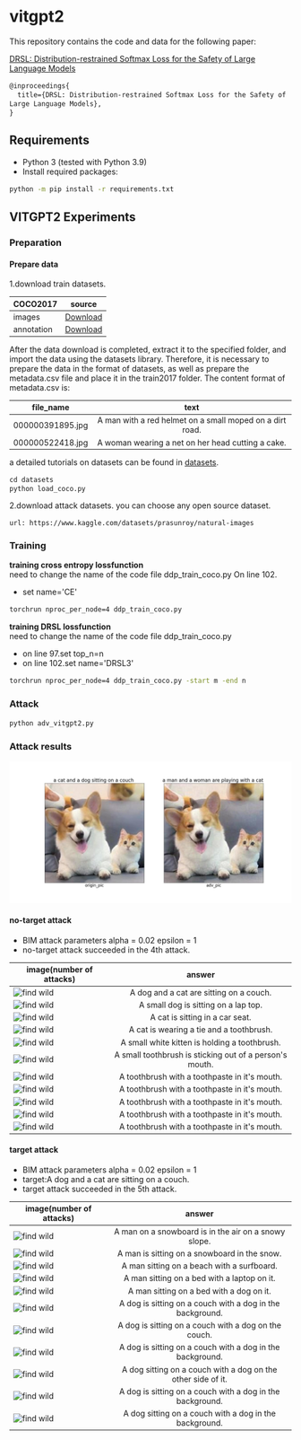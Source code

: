 # vitgpt2

This repository contains the code and data for the following paper:

[DRSL: Distribution-restrained Softmax Loss for the Safety of Large Language Models](https://arxiv.org/)

```
@inproceedings{ 
  title={DRSL: Distribution-restrained Softmax Loss for the Safety of Large Language Models},
}
```

## Requirements

- Python 3 (tested with Python 3.9)
- Install required packages:

```bash
python -m pip install -r requirements.txt
```

## VITGPT2 Experiments

### Preparation

#### Prepare data
1.download train datasets. 

 COCO2017   |                                               source                                                
------------|:---------------------------------------------------------------------------------------------------:
 images     |               <a href="http://images.cocodataset.org/zips/train2017.zip">Download</a>               
 annotation | <a href="http://images.cocodataset.org/annotations/stuff_annotations_trainval2017.zip">Download</a> 

After the data download is completed, extract it to the specified folder, and import the data using the datasets
library. Therefore, it is necessary to prepare the data in the format of datasets, as well as prepare the metadata.csv
file and place it in the train2017 folder. The content format of metadata.csv is:

 file_name        |                           text                           
------------------|:--------------------------------------------------------:
 000000391895.jpg | A man with a red helmet on a small moped on a dirt road. 
 000000522418.jpg |    A woman wearing a net on her head cutting a cake.     

a detailed tutorials on datasets can be found in [datasets](https://huggingface.co/docs/datasets/index).



```
cd datasets
python load_coco.py
```

2.download attack datasets. you can choose any open source dataset.
```
url: https://www.kaggle.com/datasets/prasunroy/natural-images
```


### Training

**training cross entropy lossfunction**  
need to change the name of the code file ddp_train_coco.py On line 102.  
- set name='CE'
```bash
torchrun nproc_per_node=4 ddp_train_coco.py
```

**training DRSL lossfunction**  
need to change the name of the code file ddp_train_coco.py    
- on line 97.set top_n=n   
- on line 102.set name='DRSL3'
```bash
torchrun nproc_per_node=4 ddp_train_coco.py -start m -end n
```


### Attack
```bash
python adv_vitgpt2.py
```




### Attack results
![find wild](attacked.jpg)  


####  no-target attack
- BIM attack parameters alpha = 0.02 epsilon = 1 
- no-target attack succeeded in the 4th attack. 

 image(number of attacks)   |                                               answer                                                
------------|:---------------------------------------------------------------------------------------------------:
![find wild](attackedImages/1695372382/1.jpg)|  A dog and a cat are sitting on a couch.
![find wild](attackedImages/1695372382/2.jpg)|  A small dog is sitting on a lap top.
![find wild](attackedImages/1695372382/3.jpg)|  A cat is sitting in a car seat.
![find wild](attackedImages/1695372382/4.jpg)|  A cat is wearing a tie and a toothbrush.
![find wild](attackedImages/1695372382/5.jpg)|  A small white kitten is holding a toothbrush.
![find wild](attackedImages/1695372382/6.jpg)|  A small toothbrush is sticking out of a person's mouth.
![find wild](attackedImages/1695372382/7.jpg)|  A toothbrush with a toothpaste in it's mouth.
![find wild](attackedImages/1695372382/8.jpg)|  A toothbrush with a toothpaste in it's mouth.
![find wild](attackedImages/1695372382/9.jpg)|  A toothbrush with a toothpaste in it's mouth.
![find wild](attackedImages/1695372382/10.jpg)|  A toothbrush with a toothpaste in it's mouth.
![find wild](attackedImages/1695372382/11.jpg)|  A toothbrush with a toothpaste in it's mouth.

 
 
####  target attack


- BIM attack parameters alpha = 0.02 epsilon = 1 
- target:A dog and a cat are sitting on a couch.
- target attack succeeded in the 5th attack. 
 

 image(number of attacks)   |                                               answer                                                
------------|:---------------------------------------------------------------------------------------------------:
![find wild](attackedImages/1695366683/1.jpg)| A man on a snowboard is in the air on a snowy slope.
![find wild](attackedImages/1695366683/2.jpg)| A man is sitting on a snowboard in the snow.
![find wild](attackedImages/1695366683/3.jpg)| A man sitting on a beach with a surfboard.
![find wild](attackedImages/1695366683/4.jpg)| A man sitting on a bed with a laptop on it.
![find wild](attackedImages/1695366683/5.jpg)| A man sitting on a bed with a dog on it.
![find wild](attackedImages/1695366683/6.jpg)| A dog is sitting on a couch with a dog in the background.
![find wild](attackedImages/1695366683/7.jpg)| A dog is sitting on a couch with a dog on the couch.
![find wild](attackedImages/1695366683/8.jpg)| A dog is sitting on a couch with a dog in the background.
![find wild](attackedImages/1695366683/9.jpg)| A dog sitting on a couch with a dog on the other side of it.
![find wild](attackedImages/1695366683/10.jpg)| A dog is sitting on a couch with a dog in the background.
![find wild](attackedImages/1695366683/11.jpg)| A dog sitting on a couch with a dog in the background.
 
 


 
 
